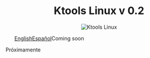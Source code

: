 <h1 align="center"> Ktools Linux v 0.2</h1>
<p align="center"><img align="center" alt="Ktools Linux" title="Ktools Linux" src="https://4.bp.blogspot.com/-ucYZWlLyOec/WTSxiFb9ngI/AAAAAAAAACo/3zd0sY11ibcNQmnN509T6pR4KtLhQzmygCK4B/s1600/ktools-logo.png" >
</p>
<style type="text/css">
    #ktools-links{list-style:none;}
    #ktools-links li{ floaf:left;display:inline-block;}
</style>
<p align="center">
    <ul id ="ktools-links" type="none">  
      <li style="float:left;"><a href="#">English</a></li>
      <li style="float:left;"><a href="#">Español</a></li>
    </ul>  
</p>
<p>Coming soon</p>
<p>Próximamente</p>
